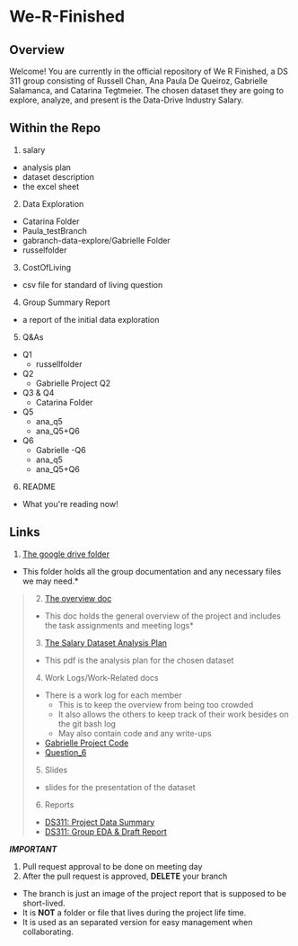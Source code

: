 # We-R-Finished
## Overview
Welcome! You are currently in the official repository of We R Finished, a DS 311 group consisting of Russell Chan, Ana Paula De Queiroz, Gabrielle Salamanca, and Catarina Tegtmeier. The chosen dataset they are going to explore, analyze, and present is the Data-Drive Industry Salary.
## Within the Repo
1. salary
  - analysis plan
  - dataset description
  - the excel sheet
2. Data Exploration
  - Catarina Folder
  - Paula_testBranch
  - gabranch-data-explore/Gabrielle Folder
  - russelfolder
3. CostOfLiving
  - csv file for standard of living question
4. Group Summary Report
  - a report of the initial data exploration
5. Q&As
  - Q1
    - russellfolder
  - Q2
    - Gabrielle Project Q2
  - Q3 & Q4
    - Catarina Folder
  - Q5
    - ana_q5
    - ana_Q5+Q6
  - Q6
    - Gabrielle -Q6
    - ana_q5
    - ana_Q5+Q6
6. README
  - What you're reading now!
## Links
1. [The google drive folder](https://drive.google.com/drive/folders/1M1jYp0MiyeWCBQHbs2pfAfvCYkD61lKU?usp=sharing)
- This folder holds all the group documentation and any necessary files we may need.*
> 2. [The overview doc](https://docs.google.com/document/d/1cgqEG4ZgZ36DACn_ysUwfLzuczyHDhThd7bskDm7z7E/edit?usp=sharing)
>   - This doc holds the general overview of the project and includes the task assignments and meeting logs*
> 3. [The Salary Dataset Analysis Plan](https://drive.google.com/file/d/1aWo1OW4jSkv4NkUQj6zRNrlxvscYXNDf/view?usp=sharing)
>   - This pdf is the analysis plan for the chosen dataset
> 4. Work Logs/Work-Related docs
>   - There is a work log for each member
>     - This is to keep the overview from being too crowded
>     - It also allows the others to keep track of their work besides on the git bash log
>     - May also contain code and any write-ups
>   - [Gabrielle Project Code](https://docs.google.com/document/d/1vna-GMBn4NaDKrJd44n8afmORMDqZ7tGsFa45WtSnyk/edit?usp=sharing)
>   - [Question_6](https://docs.google.com/document/d/1S7vS5HqXvg0jie7p9fUI_eD0V4LnyKIg/edit?usp=sharing&ouid=116829852975256317058&rtpof=true&sd=true)
> 5. Slides
>   - slides for the presentation of the dataset
> 6. Reports
>   - [DS311: Project Data Summary](https://docs.google.com/document/d/1vna-GMBn4NaDKrJd44n8afmORMDqZ7tGsFa45WtSnyk/edit?usp=sharing)
>   - [DS311: Group EDA & Draft Report](https://docs.google.com/document/d/1t1hGlA2W0jx5Uv56dmiRx0KHXlbr4ZRUbT9fUyqDpxc/edit?usp=sharing)

***IMPORTANT***
1. Pull request approval to be done on meeting day
2. After the pull request is approved, **DELETE** your branch
 - The branch is just an image of the project report that is supposed to be short-lived.
 - It is **NOT** a folder or file that lives during the project life time.
 - It is used as an separated version for easy management when collaborating.
